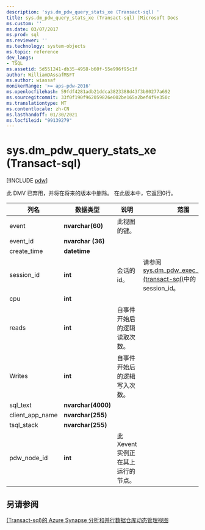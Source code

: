 ```yaml
---
description: 'sys.dm_pdw_query_stats_xe (Transact-sql) '
title: sys.dm_pdw_query_stats_xe (Transact-sql) |Microsoft Docs
ms.custom: ''
ms.date: 03/07/2017
ms.prod: sql
ms.reviewer: ''
ms.technology: system-objects
ms.topic: reference
dev_langs:
- TSQL
ms.assetid: 5d551241-db35-4958-b60f-55e996f95c1f
author: WilliamDAssafMSFT
ms.author: wiassaf
monikerRange: '>= aps-pdw-2016'
ms.openlocfilehash: 59fdf4281adb21ddca3823388d43f3b80277a692
ms.sourcegitcommit: 33f0f190f962059826e002be165a2bef4f9e350c
ms.translationtype: MT
ms.contentlocale: zh-CN
ms.lasthandoff: 01/30/2021
ms.locfileid: "99139279"
---
```

# <a name="sysdm_pdw_query_stats_xe-transact-sql"></a>sys.dm_pdw_query_stats_xe (Transact-sql) 
[!INCLUDE [pdw](../../includes/applies-to-version/pdw.md)]

  此 DMV 已弃用，并将在将来的版本中删除。 在此版本中，它返回0行。  
  
|列名|数据类型|说明|范围|  
|-----------------|---------------|-----------------|-----------|  
|event|**nvarchar(60)**|此视图的键。||  
|event_id|**nvarchar (36)**|||  
|create_time|**datetime**|||  
|session_id|**int**|会话的 id。|请参阅 [sys.dm_pdw_exec_sessions &#40;transact-sql&#41;](../../relational-databases/system-dynamic-management-views/sys-dm-pdw-exec-sessions-transact-sql.md)中的 session_id。|  
|cpu|**int**|||  
|reads|**int**|自事件开始后的逻辑读取次数。||  
|Writes|**int**|自事件开始后的逻辑写入次数。||  
|sql_text|**nvarchar(4000)**|||  
|client_app_name|**nvarchar(255)**|||  
|tsql_stack|**nvarchar(255)**|||  
|pdw_node_id|**int**|此 Xevent 实例正在其上运行的节点。|  
  
## <a name="see-also"></a>另请参阅  
 [&#40;Transact-sql&#41;的 Azure Synapse 分析和并行数据仓库动态管理视图 ](../../relational-databases/system-dynamic-management-views/sql-and-parallel-data-warehouse-dynamic-management-views.md)  
  
  
